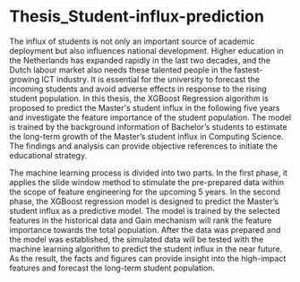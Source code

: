 # Thesis_Student-influx-prediction

The influx of students is not only an important source of academic deployment but also influences national development. Higher education in the Netherlands has expanded rapidly in the last two decades, and the Dutch labour market also needs these talented people in the fastest-growing ICT industry. It is essential for the university to forecast the incoming students and avoid adverse effects in response to the rising student population. In this thesis, the XGBoost Regression algorithm is proposed to predict the Master's student influx in the following five years and investigate the feature importance of the student population. The model is trained by the background information of Bachelor’s students to estimate the long-term growth of the Master’s student influx in Computing Science. The findings and analysis can provide objective references to initiate the educational strategy.

The machine learning process is divided into two parts. In the first phase, it applies the slide window method to stimulate the pre-prepared data within the scope of feature engineering for the upcoming 5 years. In the second phase, the XGBoost regression model is designed to predict the Master’s student influx as a predictive model. The model is trained by the selected features in the historical data and Gain mechanism will rank the feature importance towards the total population. After the data was prepared and the model was established, the simulated data will be tested with the machine learning algorithm to predict the student influx in the near future. As the result, the facts and figures can provide insight into the high-impact features and forecast the long-term student population.
